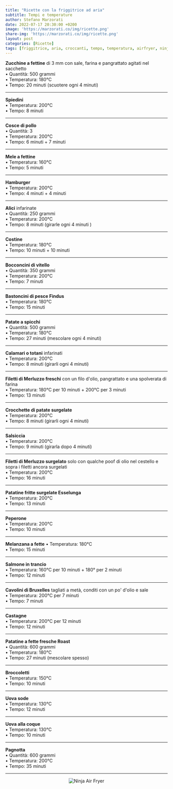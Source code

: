 ```yaml
---
title: "Ricette con la friggitrice ad aria"
subtitle: Tempi e temperature
author: Stefano Marzorati
date: 2022-07-17 20:30:00 +0200
image: 'https://marzorati.co/img/ricette.png'
share-img: 'https://marzorati.co/img/ricette.png'
layout: post
categories: [Ricette]
tags: [friggitrice, aria, croccanti, tempo, temperatura, airfryer, ninja]
---
```

**Zucchine a fettine** di 3 mm con sale, farina e pangrattato agitati nel sacchetto   
• Quantità: 500 grammi   
• Temperatura: 180°C   
• Tempo: 20 minuti (scuotere ogni 4 minuti)   

---

**Spiedini**   
• Temperatura: 200°C   
• Tempo: 8 minuti   

---

**Cosce di pollo**   
• Quantità: 3   
• Temperatura: 200°C   
• Tempo: 6 minuti + 7 minuti   

---

**Mele a fettine**   
• Temperatura: 160°C   
• Tempo: 5 minuti   

---

**Hamburger**   
• Temperatura: 200°C   
• Tempo: 4 minuti + 4 minuti   

---

**Alici** infarinate   
• Quantità: 250 grammi   
• Temperatura: 200°C   
• Tempo: 8 minuti (girarle ogni 4 minuti )   

---

**Costine**   
• Temperatura: 180°C   
• Tempo: 10 minuti + 10 minuti   

---

**Bocconcini di vitello**   
• Quantità: 350 grammi   
• Temperatura: 200°C   
• Tempo: 7 minuti   

---

**Bastoncini di pesce Findus**   
• Temperatura: 180°C   
• Tempo: 15 minuti   

---

**Patate a spicchi**   
• Quantità: 500 grammi   
• Temperatura: 180°C   
• Tempo: 27 minuti (mescolare ogni 4 minuti)   

---

**Calamari o totani** infarinati    
• Temperatura: 200°C   
• Tempo: 8 minuti (girarli ogni 4 minuti)   

---

**Filetti di Merluzzo freschi** con un filo d'olio, pangrattato e una spolverata di farina    
• Temperatura: 180°C per 10 minuti + 200°C per 3 minuti   
• Tempo: 13 minuti

---

**Crocchette di patate surgelate**   
• Temperatura: 200°C   
• Tempo: 8 minuti (girarli ogni 4 minuti)   

---

**Salsiccia**   
• Temperatura: 200°C   
• Tempo: 9 minuti (girarla dopo 4 minuti)   

---

**Filetti di Merluzzo surgelato** solo con qualche poof di olio nel cestello e sopra i filetti ancora surgelati    
• Temperatura: 200°C   
• Tempo: 16 minuti

---

**Patatine fritte surgelate Esselunga**   
• Temperatura: 200°C   
• Tempo: 13 minuti

---

**Peperone**   
• Temperatura: 200°C   
• Tempo: 10 minuti

---

**Melanzana a fette** 
• Temperatura: 180°C   
• Tempo: 15 minuti

---

**Salmone in trancio**   
• Temperatura: 160°C per 10 minuti + 180° per 2 minuti   
• Tempo: 12 minuti

---

**Cavolini di Bruxelles** tagliati a metà, conditi con un po' d'olio e sale   
• Temperatura: 200°C per 7 minuti   
• Tempo: 7 minuti

---

**Castagne**   
• Temperatura: 200°C per 12 minuti   
• Tempo: 12 minuti

---

**Patatine a fette fresche Roast**   
• Quantità: 600 grammi   
• Temperatura: 180°C   
• Tempo: 27 minuti (mescolare spesso)

---

**Broccoletti**   
• Temperatura: 150°C   
• Tempo: 10 minuti

---

**Uova sode**   
• Temperatura: 130°C   
• Tempo: 12 minuti

---

**Uova alla coque**   
• Temperatura: 130°C   
• Tempo: 10 minuti

---

**Pagnotta**   
• Quantità: 600 grammi   
• Temperatura: 200°C   
• Tempo: 35 minuti

---

<center><img src="https://marzorati.co/img/post/ninja_friggitrice_aria.jpg" alt="Ninja Air Fryer"></center>